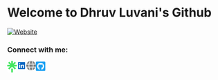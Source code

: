 # Welcome to Dhruv Luvani's Github

[![Website](https://img.shields.io/website?label=Dhruv%20Luvani&style=for-the-badge&logo=githubpages&url=https://dhruv-luvani.github.io/profile)][website]
 
### Connect with me:

[<img align="left" alt="Dhruv Luvani | FlowCV" width="22px" src="https://raw.githubusercontent.com/smit-luvani/smit-luvani/master/assets/svg/linktree.svg" />][flowCV]
[<img align="left" alt="Dhruv Luvani | LinkedIn" width="22px" src="https://raw.githubusercontent.com/smit-luvani/smit-luvani/master/assets/svg/linkedin.svg" />][linkedin]
[<img align="left" alt="Dhruv Luvani | Portfolio" width="22px" src="https://raw.githubusercontent.com/smit-luvani/smit-luvani/master/assets/svg/world.svg" />][website]
[<img align="left" alt="Dhruv Luvani | GitHub" width="22px" src="https://raw.githubusercontent.com/smit-luvani/smit-luvani/master/assets/svg/github.svg" />][GitHub]


[website]: https://dhruv-luvani.github.io/profile
[youtube]: https://www.youtube.com/@dhruvluvani
[instagram]: https://www.instagram.com/dhruv_luvani_42
[linkedin]: https://linkedin.com/in/dhruv-luvani
[flowCV]: https://flowcv.me/dhruv-luvani
[GitHub]: https://github.com/dhruv-luvani

